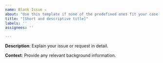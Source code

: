 ```yaml
---
name: Blank Issue ✏
about: "Use this template if none of the predefined ones fit your case."
title: "[Short and descriptive title]"
labels: ''
assignees: ''

---
```


**Description**:
Explain your issue or request in detail.

**Context**:
Provide any relevant background information.

